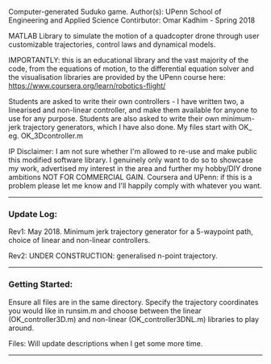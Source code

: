 Computer-generated Suduko game.
Author(s): UPenn School of Engineering and Applied Science
Contirbutor: Omar Kadhim - Spring 2018

MATLAB Library to simulate the motion of a quadcopter drone through
user customizable trajectories, control laws and dynamical models.

IMPORTANTLY: this is an educational library and the vast majority of the
code, from the equations of motion, to the differential equation solver and
the visualisation libraries are provided by the UPenn course here: 
https://www.coursera.org/learn/robotics-flight/ 

Students are asked to write their own controllers - I have written 
two, a linearised and non-linear controller, and make them available for
anyone to use for any purpose. Students are also asked to write their
own minimum-jerk trajectory generators, which I have also done. My files
start with OK_ eg. OK_3Dcontroller.m

IP Disclaimer: I am not sure whether I'm allowed to re-use and make public
this modified software library. I genuinely only want to do so to showcase
my work, advertised my interest in the area and further my hobby/DIY drone
ambitions NOT FOR COMMERCIAL GAIN. Coursera and UPenn: if this is a problem
please let me know and I'll happily comply with whatever you want.

___

### Update Log:

Rev1: May 2018. Minimum jerk trajectory generator for a 5-waypoint path, choice
of linear and non-linear controllers.

Rev2: UNDER CONSTRUCTION: generalised n-point trajectory.
____

### Getting Started:

Ensure all files are in the same directory. Specify the trajectory coordinates
you would like in runsim.m and choose between the linear (OK_controller3D.m)
and non-linear (OK_controller3DNL.m) libraries to play around.

Files: 
Will update descriptions when I get some more time.

_____
